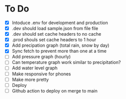 # To Do

- [x] Intoduce .env for development and production
- [x] .dev should load sample.json from file file
- [x] .dev should set cache headers to no cache
- [x] .prod shouls set cache headers to 1 hour
- [x] Add precipation graph (total rain, snow by day)
- [x] Sync fetch to prevent more than one at a time
- [ ] Add pressure graph (hourly)
- [ ] Can temperature graph work similar to precipitation?
- [ ] Add water level graph
- [ ] Make responsive for phones
- [ ] Make more pretty
- [ ] Deploy
- [ ] Github action to deploy on merge to main
